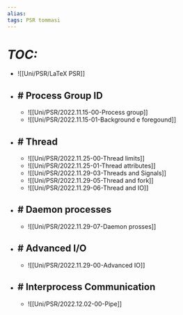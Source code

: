 ```yaml
---
alias:
tags: PSR tommasi
---
```


# *TOC:*

- ![[Uni/PSR/LaTeX PSR]]

- ## \# Process Group ID
	- ![[Uni/PSR/2022.11.15-00-Process group]]
	- ![[Uni/PSR/2022.11.15-01-Background e foregound]]

- ## \# Thread
	- ![[Uni/PSR/2022.11.25-00-Thread limits]]
	- ![[Uni/PSR/2022.11.25-01-Thread attributes]]
	- ![[Uni/PSR/2022.11.29-03-Threads and Signals]]
	- ![[Uni/PSR/2022.11.29-05-Thread and fork]]
	- ![[Uni/PSR/2022.11.29-06-Thread and IO]]

- ## \# Daemon processes
	- ![[Uni/PSR/2022.11.29-07-Daemon prosses]]

- ## \# Advanced I/O
	- ![[Uni/PSR/2022.11.29-00-Advanced IO]]

- ## \# Interprocess Communication
	- ![[Uni/PSR/2022.12.02-00-Pipe]]